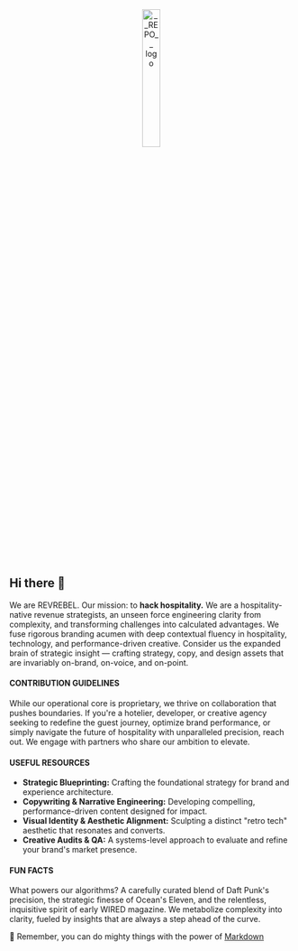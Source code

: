 <div align="center">
  <a href="https://github.com/__OWNER__/__REPO__">
    <img width="25%" src="https://res.cloudinary.com/revrebel/image/upload/c_scale,w_250/v1761516148/RR/Logos/revrebel-logo.png" alt="__REPO__ logo">
  </a>
</div>

## Hi there 👋

We are REVREBEL. Our mission: to **hack hospitality.** We are a hospitality-native revenue strategists, an unseen force engineering clarity from complexity, and transforming challenges into calculated advantages. We fuse rigorous branding acumen with deep contextual fluency in hospitality, technology, and performance-driven creative. Consider us the expanded brain of strategic insight — crafting strategy, copy, and design assets that are invariably on-brand, on-voice, and on-point.

#### **CONTRIBUTION GUIDELINES**
While our operational core is proprietary, we thrive on collaboration that pushes boundaries. If you're a hotelier, developer, or creative agency seeking to redefine the guest journey, optimize brand performance, or simply navigate the future of hospitality with unparalleled precision, reach out. We engage with partners who share our ambition to elevate.

#### **USEFUL RESOURCES**
*   **Strategic Blueprinting:** Crafting the foundational strategy for brand and experience architecture.
*   **Copywriting & Narrative Engineering:** Developing compelling, performance-driven content designed for impact.
*   **Visual Identity & Aesthetic Alignment:** Sculpting a distinct "retro tech" aesthetic that resonates and converts.
*   **Creative Audits & QA:** A systems-level approach to evaluate and refine your brand's market presence.

#### **FUN FACTS**
What powers our algorithms? A carefully curated blend of Daft Punk's precision, the strategic finesse of Ocean's Eleven, and the relentless, inquisitive spirit of early WIRED magazine. We metabolize complexity into clarity, fueled by insights that are always a step ahead of the curve.

🧙 Remember, you can do mighty things with the power of [Markdown](https://docs.github.com/github/writing-on-github/getting-started-with-writing-and-formatting-on-github/basic-writing-and-formatting-syntax)
